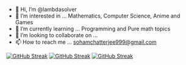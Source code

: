- 👋 Hi, I’m @lambdasolver
- 👀 I’m interested in ... Mathematics, Computer Science, Anime and Games
- 🌱 I’m currently learning ... Programming and Pure math topics
- 💞️ I’m looking to collaborate on ...
- 📫 How to reach me ... sohamchatterjee999@gmail.com

[![GitHub Streak](https://github-readme-streak-stats.herokuapp.com?user=lambdasolver&theme=tokyonight&hide_border=true)](https://git.io/streak-stats)
[![GitHub Streak](https://github-readme-stats.vercel.app/api?username=lambdasolver&show_icons=true&theme=tokyonight&hide_border=true)](https://git.io/streak-stats)
[![GitHub Streak](https://github-readme-stats.vercel.app/api/top-langs/?username=lambdasolver&theme=tokyonight&hide_border=false&include_all_commits=false&count_private=false&layout=compact&hide_border=true)](https://git.io/streak-stats)


<!---
sohamyagami/sohamyagami is a ✨ special ✨ repository because its `README.md` (this file) appears on your GitHub profile.
You can click the Preview link to take a look at your changes.
--->

